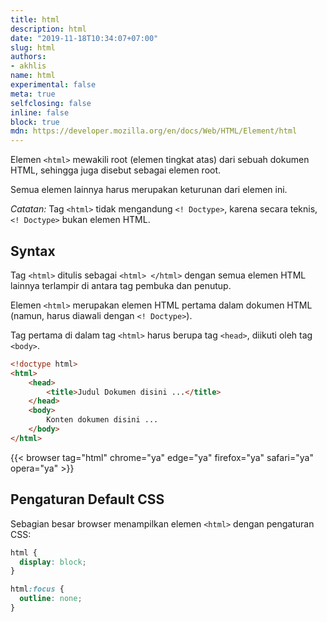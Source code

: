 ```yaml
---
title: html
description: html
date: "2019-11-18T10:34:07+07:00"
slug: html
authors:
- akhlis
name: html
experimental: false
meta: true
selfclosing: false
inline: false
block: true
mdn: https://developer.mozilla.org/en/docs/Web/HTML/Element/html
---
```


Elemen `<html>` mewakili root (elemen tingkat atas) dari sebuah dokumen HTML, sehingga juga disebut sebagai elemen root. 

Semua elemen lainnya harus merupakan keturunan dari elemen ini.

_Catatan:_ Tag `<html>` tidak mengandung `<! Doctype>`, karena secara teknis, `<! Doctype>` bukan elemen HTML.

## Syntax

Tag `<html>` ditulis sebagai `<html> </html>` dengan semua elemen HTML lainnya terlampir di antara tag pembuka dan penutup.

Elemen `<html>` merupakan elemen HTML pertama dalam dokumen HTML (namun, harus diawali dengan `<! Doctype>`).

Tag pertama di dalam tag `<html>` harus berupa tag `<head>`, diikuti oleh tag `<body>`.

```html
<!doctype html>
<html>
	<head>
		<title>Judul Dokumen disini ...</title>
	</head>
	<body>
		Konten dokumen disini ...
	</body>
</html>
```

{{< browser tag="html" chrome="ya" edge="ya" firefox="ya" safari="ya" opera="ya" >}}

## Pengaturan Default CSS

Sebagian besar browser menampilkan elemen `<html>` dengan pengaturan CSS:

```css
html {
  display: block;
}

html:focus {
  outline: none;
}
```